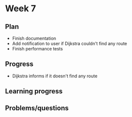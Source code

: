 # Week 7

## Plan
- Finish documentation
- Add notification to user if Dijkstra couldn't find any route
- Finish performance tests

## Progress
- Dijkstra informs if it doesn't find any route


## Learning progress



## Problems/questions
